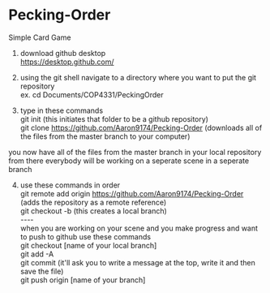 # Pecking-Order

Simple Card Game

1. download github desktop<br />
https://desktop.github.com/ <br />

2. using the git shell navigate to a directory where you want to put the git repository <br />
ex. cd Documents/COP4331/PeckingOrder<br />
3. type in these commands<br />
git init (this initiates that folder to be a github repository)<br />
git clone https://github.com/Aaron9174/Pecking-Order (downloads all of the files from the master branch to your computer)<br />

you now have all of the files from the master branch in your local repository<br />
from there everybody will be working on a seperate scene in a seperate branch<br />

4. use these commands in order<br />
git remote add origin https://github.com/Aaron9174/Pecking-Order (adds the repository as a remote reference)<br />
git checkout -b <name of your scene> (this creates a local branch)<br />
----<br />
when you are working on your scene and you make progress and want to push to github use these commands<br />
git checkout [name of your local branch]<br />
git add -A<br />
git commit (it'll ask you to write a message at the top, write it and then save the file)<br />
git push origin [name of your branch]<br />

